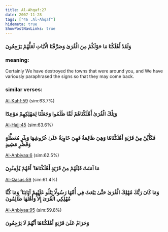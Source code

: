 ```yaml
---
title: Al-Ahqaf:27
date: 2007-11-28
tags: ["46 .Al-Ahqaf"]
hidemeta: true 
ShowPostNavLinks: true 
---
```

### وَلَقَدْ أَهْلَكْنَا مَا حَوْلَكُمْ مِنَ الْقُرَىٰ وَصَرَّفْنَا الْآيَاتِ لَعَلَّهُمْ يَرْجِعُونَ
### meaning: 
Certainly We have destroyed the towns that were around you, and We have variously paraphrased the signs so that they may come back.
### similar verses: 

[Al-Kahf:59](/18/59) (sim:63.7%)

### وَتِلْكَ الْقُرَىٰ أَهْلَكْنَاهُمْ لَمَّا ظَلَمُوا وَجَعَلْنَا لِمَهْلِكِهِمْ مَوْعِدًا

[Al-Hajj:45](/22/45) (sim:63.6%)

### فَكَأَيِّنْ مِنْ قَرْيَةٍ أَهْلَكْنَاهَا وَهِيَ ظَالِمَةٌ فَهِيَ خَاوِيَةٌ عَلَىٰ عُرُوشِهَا وَبِئْرٍ مُعَطَّلَةٍ وَقَصْرٍ مَشِيدٍ

[Al-Anbiyaa:6](/21/6) (sim:62.5%)

### مَا آمَنَتْ قَبْلَهُمْ مِنْ قَرْيَةٍ أَهْلَكْنَاهَا ۖ أَفَهُمْ يُؤْمِنُونَ

[Al-Qasas:59](/28/59) (sim:61.4%)

### وَمَا كَانَ رَبُّكَ مُهْلِكَ الْقُرَىٰ حَتَّىٰ يَبْعَثَ فِي أُمِّهَا رَسُولًا يَتْلُو عَلَيْهِمْ آيَاتِنَا ۚ وَمَا كُنَّا مُهْلِكِي الْقُرَىٰ إِلَّا وَأَهْلُهَا ظَالِمُونَ

[Al-Anbiyaa:95](/21/95) (sim:59.8%)

### وَحَرَامٌ عَلَىٰ قَرْيَةٍ أَهْلَكْنَاهَا أَنَّهُمْ لَا يَرْجِعُونَ
